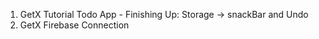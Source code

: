 1. GetX Tutorial Todo App - Finishing Up: Storage -> snackBar and Undo<br>
2. GetX Firebase Connection
